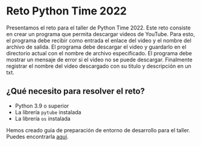 # Reto Python Time 2022

Presentamos el reto para el taller de Python Time 2022. Este reto consiste en crear un programa que permita descargar videos de YouTube. Para esto, el programa debe recibir como entrada el enlace del video y el nombre del archivo de salida. El programa debe descargar el video y guardarlo en el directorio actual con el nombre de archivo especificado. El programa debe mostrar un mensaje de error si el video no se puede descargar. Finalmente registrar el nombre del video descargado con su titulo y descripción en un txt.

## ¿Qué necesito para resolver el reto?

- Python 3.9 o superior
- La librería `pytube` instalada
- La librería `os` instalada

Hemos creado guia de preparación de entorno de desarrollo para el taller. Puedes encontrarla [aquí](/requerimientos.md).